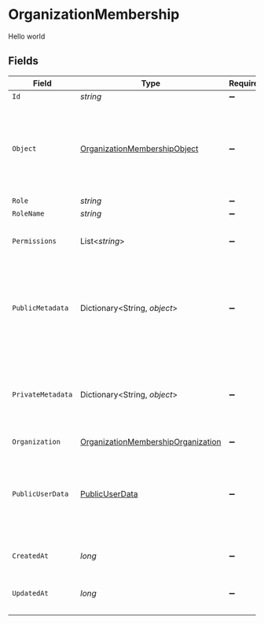 # OrganizationMembership

Hello world


## Fields

| Field                                                                                                                                                           | Type                                                                                                                                                            | Required                                                                                                                                                        | Description                                                                                                                                                     | Example                                                                                                                                                         |
| --------------------------------------------------------------------------------------------------------------------------------------------------------------- | --------------------------------------------------------------------------------------------------------------------------------------------------------------- | --------------------------------------------------------------------------------------------------------------------------------------------------------------- | --------------------------------------------------------------------------------------------------------------------------------------------------------------- | --------------------------------------------------------------------------------------------------------------------------------------------------------------- |
| `Id`                                                                                                                                                            | *string*                                                                                                                                                        | :heavy_minus_sign:                                                                                                                                              | N/A                                                                                                                                                             | org_mem_123                                                                                                                                                     |
| `Object`                                                                                                                                                        | [OrganizationMembershipObject](../../Models/Components/OrganizationMembershipObject.md)                                                                         | :heavy_minus_sign:                                                                                                                                              | String representing the object's type. Objects of the same type share the same value.<br/>                                                                      | organization_membership                                                                                                                                         |
| `Role`                                                                                                                                                          | *string*                                                                                                                                                        | :heavy_minus_sign:                                                                                                                                              | N/A                                                                                                                                                             | member                                                                                                                                                          |
| `RoleName`                                                                                                                                                      | *string*                                                                                                                                                        | :heavy_minus_sign:                                                                                                                                              | N/A                                                                                                                                                             |                                                                                                                                                                 |
| `Permissions`                                                                                                                                                   | List<*string*>                                                                                                                                                  | :heavy_minus_sign:                                                                                                                                              | N/A                                                                                                                                                             | [<br/>"read",<br/>"write"<br/>]                                                                                                                                 |
| `PublicMetadata`                                                                                                                                                | Dictionary<String, *object*>                                                                                                                                    | :heavy_minus_sign:                                                                                                                                              | Metadata saved on the organization membership, accessible from both Frontend and Backend APIs                                                                   | {}                                                                                                                                                              |
| `PrivateMetadata`                                                                                                                                               | Dictionary<String, *object*>                                                                                                                                    | :heavy_minus_sign:                                                                                                                                              | Metadata saved on the organization membership, accessible only from the Backend API                                                                             | {}                                                                                                                                                              |
| `Organization`                                                                                                                                                  | [OrganizationMembershipOrganization](../../Models/Components/OrganizationMembershipOrganization.md)                                                             | :heavy_minus_sign:                                                                                                                                              | N/A                                                                                                                                                             |                                                                                                                                                                 |
| `PublicUserData`                                                                                                                                                | [PublicUserData](../../Models/Components/PublicUserData.md)                                                                                                     | :heavy_minus_sign:                                                                                                                                              | N/A                                                                                                                                                             | {<br/>"user_id": "user_123",<br/>"first_name": "John",<br/>"last_name": "Doe",<br/>"image_url": "https://example.com/profile.jpg",<br/>"has_image": true,<br/>"identifier": "johndoe"<br/>} |
| `CreatedAt`                                                                                                                                                     | *long*                                                                                                                                                          | :heavy_minus_sign:                                                                                                                                              | Unix timestamp of creation.                                                                                                                                     | 1625078400                                                                                                                                                      |
| `UpdatedAt`                                                                                                                                                     | *long*                                                                                                                                                          | :heavy_minus_sign:                                                                                                                                              | Unix timestamp of last update.                                                                                                                                  | 1625164800                                                                                                                                                      |